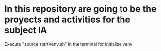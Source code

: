 # In this repository are going to be the proyects and activities for the subject IA

Execute "source startVenv.sh" in the terminal for initialize venv
